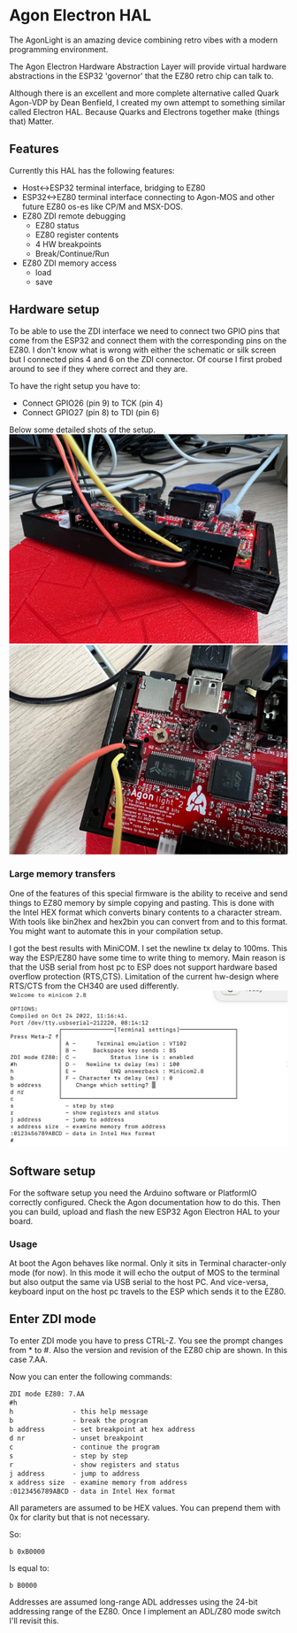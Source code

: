 # Agon Electron HAL
The AgonLight is an amazing device combining retro vibes with a modern programming environment.

The Agon Electron Hardware Abstraction Layer will provide virtual hardware abstractions in the ESP32 'governor' that the EZ80 retro chip can talk to.

Although there is an excellent and more complete alternative called Quark Agon-VDP by Dean Benfield, I created my own attempt to something similar called Electron HAL. Because Quarks and Electrons together make (things that) Matter.

## Features
Currently this HAL has the following features:
- Host<->ESP32 terminal interface, bridging to EZ80
- ESP32<->EZ80 terminal interface connecting to Agon-MOS and other future EZ80 os-es like CP/M and MSX-DOS.
- EZ80 ZDI remote debugging
    - EZ80 status
    - EZ80 register contents
    - 4 HW breakpoints
    - Break/Continue/Run
- EZ80 ZDI memory access
    - load
    - save

## Hardware setup
To be able to use the ZDI interface we need to connect two GPIO pins that come from the ESP32 and connect them with the corresponding pins on the EZ80. I don't know what is wrong with either the schematic or silk screen but I connected pins 4 and 6 on the ZDI connector. Of course I first probed around to see if they where correct and they are.

To have the right setup you have to:
- Connect GPIO26 (pin 9) to TCK (pin 4)
- Connect GPIO27 (pin 8) to TDI (pin 6)

Below some detailed shots of the setup.
![GPIO closeup](doc/IMG_0785.jpeg)
![ZDI closeup](doc/IMG_0786.jpeg)

### Large memory transfers
One of the features of this special firmware is the ability to receive and send things to EZ80 memory by simple copying and pasting. This is done with the Intel HEX format which converts binary contents to a character stream. With tools like bin2hex and hex2bin you can convert from and to this format. You might want to automate this in your compilation setup. 

I got the best results with MiniCOM. I set the newline tx delay to 100ms. This way the ESP/EZ80 have some time to write thing to memory. Main reason is that the USB serial from host pc to ESP does not support hardware based overflow protection (RTS,CTS). Limitation of the current hw-design where RTS/CTS from the CH340 are used differently.
![minicom](doc/minicom.jpg)

## Software setup
For the software setup you need the Arduino software or PlatformIO correctly configured. Check the Agon documentation how to do this. Then you can build, upload and flash the new ESP32 Agon Electron HAL to your board.

### Usage
At boot the Agon behaves like normal. Only it sits in Terminal character-only mode (for now). In this mode it will echo the output of MOS to the terminal but also output the same via USB serial to the host PC. And vice-versa, keyboard input on the host pc travels to the ESP which sends it to the EZ80.

## Enter ZDI mode
To enter ZDI mode you have to press CTRL-Z. You see the prompt changes from * to #. Also the version and revision of the EZ80 chip are shown. In this case 7.AA.

Now you can enter the following commands:
```
ZDI mode EZ80: 7.AA
#h
h               - this help message
b               - break the program
b address       - set breakpoint at hex address
d nr            - unset breakpoint
c               - continue the program
s               - step by step
r               - show registers and status
j address       - jump to address
x address size  - examine memory from address
:0123456789ABCD - data in Intel Hex format
```

All parameters are assumed to be HEX values. You can prepend them with 0x for clarity but that is not necessary.

So:
```
b 0xB0000
```
Is equal to:
```
b B0000
```

Addresses are assumed long-range ADL addresses using the 24-bit addressing range of the EZ80. Once I implement an ADL/Z80 mode switch I'll revisit this.